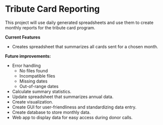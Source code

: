 ﻿# Tribute Card Reporting

This project will use daily generated spreadsheets and use them to create monthly reports for the tribute card program.

**Current Features**

 - Creates spreadsheet that summarizes all cards sent for a chosen month.

**Future improvements:**
 - Error handling
   - No files found
   - Incompatible files
   - Missing dates
   - Out-of-range dates	
  - Calculate summary statistics.
 - Update spreadsheet that summarizes annual data.
 - Create visualization.
 - Create GUI for user-friendliness and standardizing data entry.
 - Create database to store monthly data.
 - Web app to display data for easy access during donor calls.
 
 

